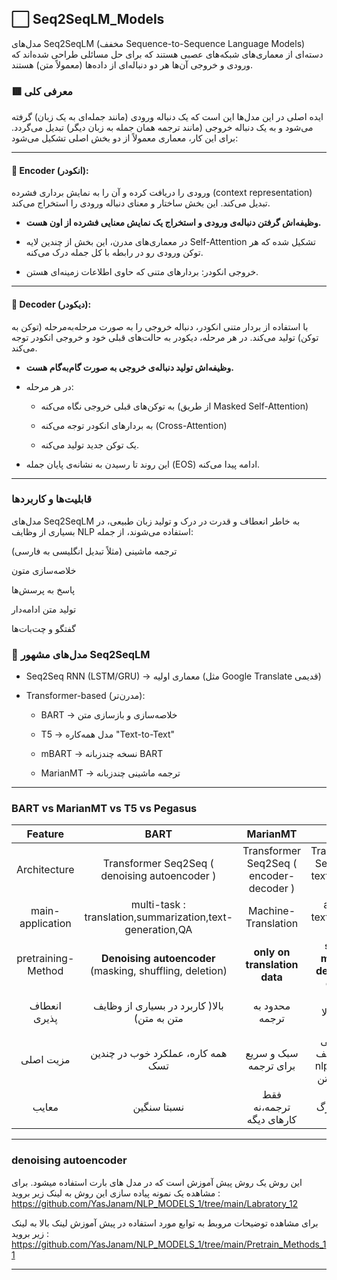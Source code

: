 ## ⬜ Seq2SeqLM_Models
مدل‌های Seq2SeqLM (مخفف Sequence-to-Sequence Language Models) دسته‌ای از معماری‌های شبکه‌های عصبی هستند که برای حل مسائلی طراحی شده‌اند که ورودی و خروجی آن‌ها هر دو دنباله‌ای از داده‌ها (معمولاً متن) هستند.

### 🟥 معرفی کلی

ایده اصلی در این مدل‌ها این است که یک دنباله ورودی (مانند جمله‌ای به یک زبان) گرفته می‌شود و به یک دنباله خروجی (مانند ترجمه همان جمله به زبان دیگر) تبدیل می‌گردد. برای این کار، معماری معمولاً از دو بخش اصلی تشکیل می‌شود:

---
#### 🔴 Encoder (انکودر):
ورودی را دریافت کرده و آن را به نمایش برداری فشرده (context representation) تبدیل می‌کند. این بخش ساختار و معنای دنباله ورودی را استخراج می‌کند.

- __وظیفه‌اش گرفتن دنباله‌ی ورودی و استخراج یک نمایش معنایی فشرده از اون هست.__

- در معماری‌های مدرن، این بخش از چندین لایه Self-Attention تشکیل شده که هر توکن ورودی رو در رابطه با کل جمله درک می‌کنه.

- خروجی انکودر: بردارهای متنی که حاوی اطلاعات زمینه‌ای هستن.

---  
#### 🔴 Decoder (دیکودر):
با استفاده از بردار متنی انکودر، دنباله خروجی را به صورت مرحله‌به‌مرحله (توکن به توکن) تولید می‌کند. در هر مرحله، دیکودر به حالت‌های قبلی خود و خروجی انکودر توجه می‌کند.

- __وظیفه‌اش تولید دنباله‌ی خروجی به صورت گام‌به‌گام هست.__

- در هر مرحله:

  - به توکن‌های قبلی خروجی نگاه می‌کنه (از طریق Masked Self-Attention)

  - به بردارهای انکودر توجه می‌کنه (Cross-Attention)

  - یک توکن جدید تولید می‌کنه.

- این روند تا رسیدن به نشانه‌ی پایان جمله (EOS) ادامه پیدا می‌کنه.
---

### قابلیت‌ها و کاربردها

مدل‌های Seq2SeqLM به خاطر انعطاف و قدرت در درک و تولید زبان طبیعی، در بسیاری از وظایف NLP استفاده می‌شوند، از جمله:

ترجمه ماشینی (مثلاً تبدیل انگلیسی به فارسی)

خلاصه‌سازی متون

پاسخ به پرسش‌ها

تولید متن ادامه‌دار

گفتگو و چت‌بات‌ها


### 🔑 مدل‌های مشهور Seq2SeqLM

- Seq2Seq RNN (LSTM/GRU) → معماری اولیه (مثل Google Translate قدیمی)

- Transformer-based (مدرن‌تر):

  - BART → خلاصه‌سازی و بازسازی متن

  - T5 → مدل همه‌کاره "Text-to-Text"

  - mBART → نسخه چندزبانه BART

  - MarianMT → ترجمه ماشینی چندزبانه
 
---

### BART vs MarianMT vs T5 vs Pegasus

|  Feature  | BART | MarianMT | T5 | Pegasus | 
|:--------:|:--------:|:--------:|:--------:|:--------:|
| Architecture | Transformer Seq2Seq ( denoising autoencoder ) | Transformer Seq2Seq ( encoder-decoder ) | Transformer Seq2Seq ( text-to-text ) | Transformer Seq2Seq ( summarization-focused ) |
| main-application | multi-task : translation,summarization,text-generation,QA | Machine-Translation | all NLP text-to-text Tasks | abstractive summarization |
| pretraining-Method | __Denoising autoencoder__ (masking, shuffling, deletion) | __only on translation data__ | __span-masked denoising__ on C4 | __Gap-Sentence Generation__ ( حذف جملات کلیدی ) |
| انعطاف پذیری | بالا( کاربرد در بسیاری از وظایف متن به متن) | محدود به ترجمه | بسیار بالا | محدودتر،ولی فوق العاده قوی در خلاصه سازی |
| مزیت اصلی | همه کاره، عملکرد خوب در چندین تسک |سبک و سریع برای ترجمه | یکپارچگی همه وظایف nlp در قالب متن به متن | بهترین عملکرد در خلاصه سازی |
| معایب | نسبتا سنگین | فقط ترجمه،نه کارهای دیگه | بسیار بزرگ | تخصصی بودن |



---
### denoising autoencoder 
این روش یک روش پیش آموزش است که در مدل های بارت استفاده میشود. برای مشاهده یک نمونه پیاده سازی این روش به لینک زیر بروید :
https://github.com/YasJanam/NLP_MODELS_1/tree/main/Labratory_12

برای مشاهده توضیحات مروبط به توابع مورد استفاده در پیش آموزش لینک بالا به لینک زیر بروید :
https://github.com/YasJanam/NLP_MODELS_1/tree/main/Pretrain_Methods_11

---


